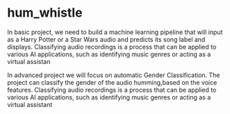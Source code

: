# hum_whistle
In basic project, we need to build a machine learning pipeline that will input as a Harry Potter or a Star Wars audio and predicts its song label and displays.
Classifying audio recordings is a process that can be applied to various AI applications, such as identifying music genres or acting as a virtual assistan <br/>


In advanced project we will focus on automatic Gender Classification. The project can classify the gender of the audio humming,based on the voice features. Classifying audio recordings is a process that can be applied to various AI applications, such as identifying music genres or acting as a virtual assistant
